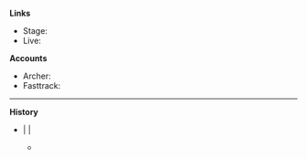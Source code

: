 **Links**
- Stage: <stage-link>
- Live: <live-link>

**Accounts**
- Archer: <app-id>
- Fasttrack: <fasttrack-link>

***
**History**
- <yyyy-MM-dd> | <your initials> | <edit type>
    - <comment>